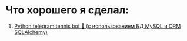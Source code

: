 # Что хорошего я сделал:
1. [Python telegram tennis bot 🎾 (с использованием БД MySQL и ORM SQLAlchemy)](https://github.com/Blausher/show/tree/main/tg_tennis_project)
